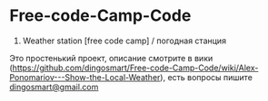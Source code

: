 # Free-code-Camp-Code
1. Weather station [free code camp] / погодная станция

Это простенький проект, описание смотрите в вики (https://github.com/dingosmart/Free-code-Camp-Code/wiki/Alex-Ponomariov---Show-the-Local-Weather), есть вопросы пишите dingosmart@gmail.com
